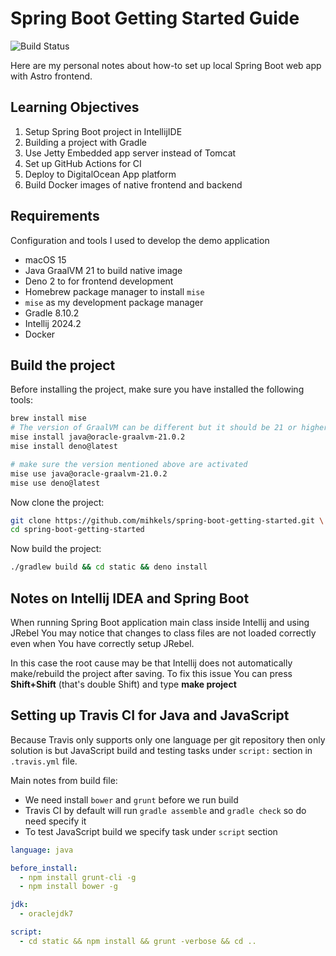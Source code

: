 # Spring Boot Getting Started Guide

![Build Status](https://github.com/mihkels/spring-boot-getting-started/actions/workflows/gradle.yml/badge.svg)

Here are my personal notes about how-to set up local Spring Boot web
app with Astro frontend.

Learning Objectives
-------------------

1. Setup Spring Boot project in IntellijIDE
2. Building a project with Gradle 
3. Use Jetty Embedded app server instead of Tomcat
4. Set up GitHub Actions for CI 
5. Deploy to DigitalOcean App platform 
6. Build Docker images of native frontend and backend 

Requirements
------------

Configuration and tools I used to develop the demo application

* macOS 15
* Java GraalVM 21 to build native image
* Deno 2 to for frontend development 
* Homebrew package manager to install `mise`
* `mise` as my development package manager
* Gradle 8.10.2
* Intellij 2024.2 
* Docker 

## Build the project

Before installing the project, make sure you have installed the following tools:

```bash
brew install mise 
# The version of GraalVM can be different but it should be 21 or higher 
mise install java@oracle-graalvm-21.0.2 
mise install deno@latest

# make sure the version mentioned above are activated
mise use java@oracle-graalvm-21.0.2
mise use deno@latest
```

Now clone the project:

``` bash
git clone https://github.com/mihkels/spring-boot-getting-started.git \ 
cd spring-boot-getting-started
```

Now build the project:

```bash
./gradlew build && cd static && deno install 
```

Notes on Intellij IDEA and Spring Boot
--------------------------------------

When running Spring Boot application main class inside Intellij and using JRebel You may
notice that changes to class files are not loaded correctly even when You have correctly
setup JRebel.

In this case the root cause may be that Intellij does not automatically make/rebuild the
project after saving. To fix this issue You can press __Shift+Shift__ (that's double Shift) and
type __make project__

Setting up Travis CI for Java and JavaScript
--------------------------------------------

Because Travis only supports only one language per git repository then only solution is but JavaScript build and testing tasks under ```script:``` section in ```.travis.yml``` file. 

Main notes from build file:
* We need install ```bower``` and ```grunt``` before we run build
* Travis CI by default will run ```gradle assemble``` and ```gradle check``` so do need specify it
* To test JavaScript build we specify task under ```script``` section

``` yml
language: java

before_install:
  - npm install grunt-cli -g
  - npm install bower -g

jdk:
  - oraclejdk7

script:
  - cd static && npm install && grunt -verbose && cd ..
```


